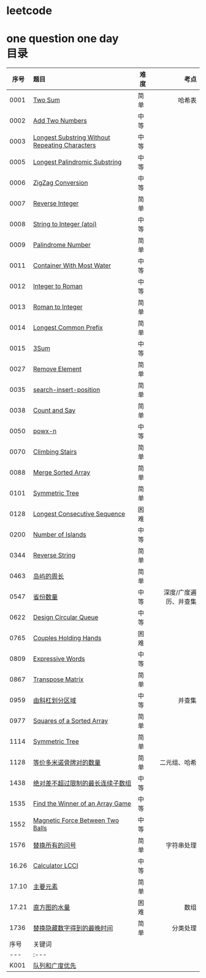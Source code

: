 # leetcode
one question one day <br>
目录
====
序号|题目|难度|考点
---|:---|---|---:
0001|[Two Sum](https://github.com/hey-monster/leetcode/issues/38)|简单|哈希表
0002|[Add Two Numbers](https://github.com/hey-monster/leetcode/blob/master/code/0002.Add%20Two%20Numbers.cpp)|中等
0003|[Longest Substring Without Repeating Characters](https://github.com/hey-monster/leetcode/issues/3)|中等
0005|[Longest Palindromic Substring](https://github.com/hey-monster/leetcode/issues/8)|中等
0006|[ZigZag Conversion](https://github.com/hey-monster/leetcode/issues/9)|中等
0007|[Reverse Integer](https://github.com/hey-monster/leetcode/issues/5)|简单
0008|[String to Integer (atoi)](https://github.com/hey-monster/leetcode/issues/7)|中等
0009|[Palindrome Number](https://github.com/hey-monster/leetcode/issues/6)|简单
0011|[Container With Most Water](https://github.com/hey-monster/leetcode/issues/12)|中等
0012|[Integer to Roman](https://github.com/hey-monster/leetcode/issues/14)|中等
0013|[Roman to Integer](https://github.com/hey-monster/leetcode/issues/11)|简单
0014|[Longest Common Prefix](https://github.com/hey-monster/leetcode/issues/18)|简单
0015|[3Sum](https://github.com/hey-monster/leetcode/issues/19)|中等
0027|[Remove Element](https://github.com/hey-monster/leetcode/issues/13)|简单
0035|[search-insert-position](https://github.com/hey-monster/leetcode/issues/21)|简单
0038|[Count and Say](https://github.com/hey-monster/leetcode/issues/20)|简单
0050|[powx-n](https://github.com/hey-monster/leetcode/issues/22)|中等
0070|[Climbing Stairs](https://github.com/hey-monster/leetcode/issues/25)|简单
0088|[Merge Sorted Array](https://github.com/hey-monster/leetcode/issues/24)|简单
0101|[Symmetric Tree](https://github.com/hey-monster/leetcode/issues/10)|简单
0128|[Longest Consecutive Sequence]()|困难
0200|[Number of Islands](https://github.com/hey-monster/leetcode/issues/17)|中等
0344|[Reverse String](https://github.com/hey-monster/leetcode/issues/26)|简单
0463|[岛屿的周长](https://github.com/hey-monster/leetcode/issues/34)|简单
0547|[省份数量](https://github.com/hey-monster/leetcode/issues/40)|中等|深度/广度遍历、并查集
0622|[Design Circular Queue](https://github.com/hey-monster/leetcode/issues/15)|中等
0765|[Couples Holding Hands]()|困难
0809|[Expressive Words](https://github.com/hey-monster/leetcode/issues/32)|中等
0867|[Transpose Matrix](https://github.com/hey-monster/leetcode/issues/27)|简单
0959|[由斜杠划分区域](https://github.com/hey-monster/leetcode/issues/36)|中等|并查集
0977|[Squares of a Sorted Array](https://github.com/hey-monster/leetcode/issues/28)|简单
1114|[Symmetric Tree](https://github.com/hey-monster/leetcode/issues/23)|简单
1128|[等价多米诺骨牌对的数量](https://github.com/hey-monster/leetcode/issues/37)|简单|二元组、哈希
1438|[绝对差不超过限制的最长连续子数组](https://github.com/hey-monster/leetcode/issues/35)|中等
1535|[Find the Winner of an Array Game](https://github.com/hey-monster/leetcode/issues/31)|中等
1552|[Magnetic Force Between Two Balls](https://github.com/hey-monster/leetcode/issues/30)|中等
1576|[替换所有的问号](https://github.com/hey-monster/leetcode/issues/42)|简单|字符串处理
16.26|[Calculator LCCI](https://github.com/hey-monster/leetcode/issues/29)|中等
17.10|[主要元素](https://github.com/hey-monster/leetcode/issues/33)|简单
17.21|[直方图的水量](https://github.com/hey-monster/leetcode/issues/41)|困难|数组
1736|[替换隐藏数字得到的最晚时间](https://github.com/hey-monster/leetcode/issues/39)|简单|分类处理
序号|关键词
---|:---
K001|[队列和广度优先](https://github.com/hey-monster/leetcode/issues/16)
